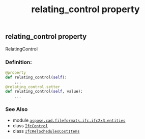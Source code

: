 ﻿---
title: relating_control property
second_title: Aspose.CAD for Python via .NET API References
description: 
type: docs
weight: 90
url: /aspose.cad.fileformats.ifc.ifc2x3.entities/ifcrelschedulescostitems/relating_control/
is_root: false
---

## relating_control property


RelatingControl
### Definition:
```python
@property
def relating_control(self):
    ...
@relating_control.setter
def relating_control(self, value):
    ...
```

### See Also
* module [`aspose.cad.fileformats.ifc.ifc2x3.entities`](../../)
* class [`IfcControl`](/cad/python-net/aspose.cad.fileformats.ifc.ifc2x3.entities/ifccontrol)
* class [`IfcRelSchedulesCostItems`](/cad/python-net/aspose.cad.fileformats.ifc.ifc2x3.entities/ifcrelschedulescostitems)
